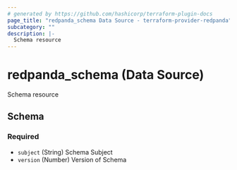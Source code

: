 ```yaml
---
# generated by https://github.com/hashicorp/terraform-plugin-docs
page_title: "redpanda_schema Data Source - terraform-provider-redpanda"
subcategory: ""
description: |-
  Schema resource
---
```


# redpanda_schema (Data Source)

Schema resource



<!-- schema generated by tfplugindocs -->
## Schema

### Required

- `subject` (String) Schema Subject
- `version` (Number) Version of Schema
